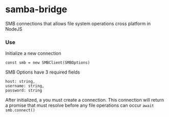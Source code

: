 # samba-bridge

SMB connections that allows file system operations cross platform in NodeJS

### Use

Initialize a new connection

`const smb = new SMBClient(SMBOptions)`

SMB Options have 3 required fields

```
host: string,
username: string,
password: string
```

After initialized, a you must create a connection. This connection will return a promise that must resolve before any file operations can occur
`await smb.connect()`
